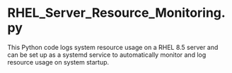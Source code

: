 # RHEL_Server_Resource_Monitoring.py
This Python code logs system resource usage on a RHEL 8.5 server and can be set up as a systemd service to automatically monitor and log resource usage on system startup.
